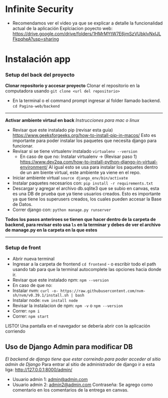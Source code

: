 # Infinite Security

- Recomendamos ver el video ya que se explicar a detalle la funcionalidad actual de la aplicación
Explciacion poyecto web: https://drive.google.com/drive/folders/1HMrMYtW7E6jmSzVUbklvNxIJLFkpqheA?usp=sharing

# Instalación app 
### Setup del back del proyecto
**Clonar repositorio y accesar proyecto**
Clonar el repositorio en la computadora usando `git clone <url del repositorio>`
- En la terminal o el command prompt ingresar al folder llamado backend. `cd Pagina-web/backend`
---
**Activar ambiente virtaul en back**
*Instrucciones para mac o linux*
- Revisar que este instalado pip (revisar esta guía) https://www.geeksforgeeks.org/how-to-install-pip-in-macos/
  Esto es importante para poder instalar los paquetes que necesita django para funcionar.
- Revisar si se tiene virtualenv instalado `virtualenv --version`
  - En caso de que no: Instalar virtualenv -> (Revisar paso 1) https://www.dev2qa.com/how-to-install-python-django-in-virtual-environment/
  Al igual esto se usa para instalar los paquetes dentro de un am biente virtual, este ambiente ya viene en el repo.
- Iniciar ambiente virtual `source django_env/bin/activate`
- Instalar paquetes necesarios con: `pip install -r requirements.txt`
- Descargar y agregar el archivo db.sqlite3 que se subio en canvas, esta es una DB de prueba que ya tiene usuarios creados. Esto es importante ya que tiene los superusers creados, los cuales pueden accesar la Base de Datos.
- Correr django con: `python manage.py runserver`

**Todos los pasos anteriroes se tienen que hacer dentro de la carpeta de backend, para revisar esto usa `ls` en la terminar y debes de ver el archivo de manage.py en la carpeta en la que estes**

---
### Setup de front
- Abrir nueva terminal
- Ingresar a la carpeta de frontend `cd frontend` - o escribir todo el path usando tab para que la terminal autocomplete las opciones hacia donde ir.
- Revisar que este instalado npm: `npm --version`
 - En caso de que no:
  - Instalar nvm: `curl -o- https://raw.githubusercontent.com/nvm-sh/nvm/v0.39.1/install.sh | bash`
  - Instalar node: `nvm install node`
  - Revisar la instalacion de npm: `npm -v` o `npm --version`
- Correr: `npm i`
- Correr: `npm start`

LISTO! Una pantalla en el navegador se debería abrir con la aplicación corriendo

## Uso de Django Admin para modificar DB
*El backend de django tiene que estar correindo para poder acceder al sitio admin de Django*
Para entrar al sitio de administrador de django ir a esta liga: http://127.0.0.1:8000/admin/
- Usuario admin 1: admin@admin.com
- Usuario admin 2: admin2@admin.com
Contraseña: Se agrego como comentario en los comentarios de la entrega en canvas.

